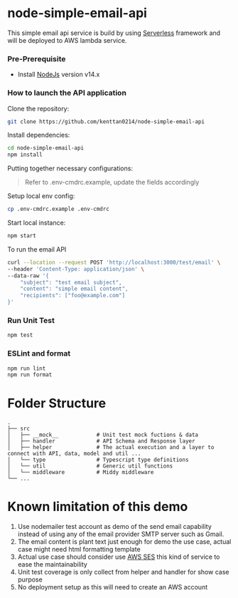 # node-simple-email-api

This simple email api service is build by using [Serverless](https://www.serverless.com/) framework and will be deployed to AWS lambda service.


### Pre-Prerequisite
- Install [NodeJs](https://nodejs.org/en/) version v14.x

### How to launch the API application

Clone the repository:

```sh
git clone https://github.com/kenttan0214/node-simple-email-api
```

Install dependencies:

```sh
cd node-simple-email-api
npm install
```

Putting together necessary configurations:

> Refer to .env-cmdrc.example, update the fields accordingly

Setup local env config:

```sh
cp .env-cmdrc.example .env-cmdrc
```

Start local instance:

```sh
npm start
```

To run the email API
```sh 
curl --location --request POST 'http://localhost:3000/test/email' \
--header 'Content-Type: application/json' \
--data-raw '{
    "subject": "test email subject",
    "content": "simple email content",
    "recipients": ["foo@example.com"]
}'
```

### Run Unit Test
```sh
npm test
```


### ESLint and format
```sh
npm run lint
npm run format
```

Folder Structure 
============================
    .
    ├── src              
    │   ├── __mock__            # Unit test mock fuctions & data
    │   ├── handler             # API Schema and Response layer
    │   ├── helper              # The actual execution and a layer to connect with API, data, model and util ...
    │   └── type                # Typescript type definitions
    │   └── util                # Generic util functions
    │   └── middleware          # Middy middleware
    └── ...

Known limitation of this demo 
============================
1. Use nodemailer test account as demo of the send email capability instead of using any of the email provider SMTP server such as Gmail.
2. The email content is plant text just enough for demo the use case, actual case might need html formatting template
3. Actual use case should consider use [AWS SES](https://aws.amazon.com/ses/) this kind of service to ease the maintainability 
4. Unit test coverage is only collect from helper and handler for show case purpose
5. No deployment setup as this will need to create an AWS account 


